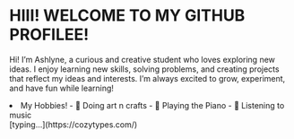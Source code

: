 <h1>HIII! WELCOME TO MY GITHUB PROFILEE!</h1>
<p>Hi! I’m Ashlyne, a curious and creative student who loves exploring new ideas. I enjoy learning new skills, solving problems, and creating projects that reflect my ideas and interests. I’m always excited to grow, experiment, and have fun while learning!</p>
<li>My Hobbies!
- 🎨 Doing art n crafts
- 🎹 Playing the Piano
- 🎵 Listening to music</li>
[typing...](https://cozytypes.com/)
